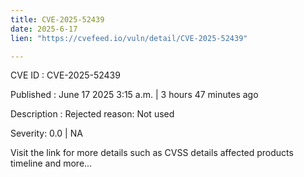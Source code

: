 ```yaml
---
title: CVE-2025-52439
date: 2025-6-17
lien: "https://cvefeed.io/vuln/detail/CVE-2025-52439"

---
```


CVE ID : CVE-2025-52439

Published :  June 17
2025
3:15 a.m. | 3 hours
47 minutes ago

Description : Rejected reason: Not used

Severity: 0.0 | NA

Visit the link for more details
such as CVSS details
affected products
timeline
and more...
